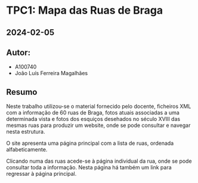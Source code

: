 # TPC1: Mapa das Ruas de Braga
## 2024-02-05

## Autor:
- A100740
- João Luís Ferreira Magalhães

## Resumo

Neste trabalho utilizou-se o material fornecido pelo docente, ficheiros XML com a informação de 60 ruas de Braga, fotos atuais associadas a uma determinada vista e fotos dos esquiços desehados no século XVIII das mesmas ruas para produzir um website, onde se pode consultar e navegar nesta estrutura.

O site apresenta uma página principal com a lista de ruas, ordenada alfabeticamente.

Clicando numa das ruas acede-se à página individual da rua, onde se pode consultar toda a informação. Nesta página há também um link para regressar à página principal.
